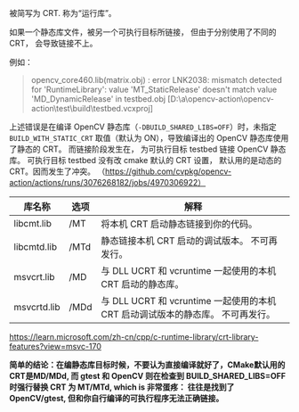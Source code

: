 被简写为 CRT. 称为“运行库”。

如果一个静态库文件，被另一个可执行目标所链接， 但由于分别使用了不同的 CRT， 会导致链接不上。

例如：
> opencv_core460.lib(matrix.obj) : error LNK2038: mismatch detected for 'RuntimeLibrary': value 'MT_StaticRelease' doesn't match value 'MD_DynamicRelease' in testbed.obj [D:\a\opencv-action\opencv-action\test\build\testbed.vcxproj]

上述错误是在编译 OpenCV 静态库（`-DBUILD_SHARED_LIBS=OFF`）时，未指定 `BUILD_WITH_STATIC_CRT` 取值（默认为 ON），导致编译出的 OpenCV 静态库使用了静态的 CRT。
而链接阶段发生在， 为可执行目标 testbed 链接 OpenCV 静态库。 可执行目标 testbed 没有改 cmake 默认的 CRT 设置， 默认用的是动态的 CRT。因而发生了冲突。
（https://github.com/cvpkg/opencv-action/actions/runs/3076268182/jobs/4970306922）

| 库名称      | 选项 | 解释   |
| ----------- | --- | ------- |
| libcmt.lib  | /MT  | 将本机 CRT 启动静态链接到你的代码。            |
| libcmtd.lib | /MTd | 静态链接本机 CRT 启动的调试版本。 不可再发行。 |
| msvcrt.lib  | /MD  | 与 DLL UCRT 和 vcruntime 一起使用的本机 CRT 启动的静态库。 |
| msvcrtd.lib | /MDd | 与 DLL UCRT 和 vcruntime 一起使用的本机 CRT 启动调试版本的静态库。 不可再发行。 | 

https://learn.microsoft.com/zh-cn/cpp/c-runtime-library/crt-library-features?view=msvc-170

**简单的结论：在编静态库目标时候，不要认为直接编译就好了，CMake默认用的CRT是MD/MDd, 而 gtest 和 OpenCV 则在检查到 BUILD_SHARED_LIBS=OFF 时强行替换 CRT 为 MT/MTd, which is 非常蛋疼： 往往是找到了 OpenCV/gtest, 但和你自行编译的可执行程序无法正确链接。**
